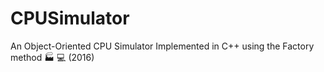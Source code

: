 # CPUSimulator
An Object-Oriented CPU Simulator Implemented in C++ using the Factory method 🏭 💻 (2016)
